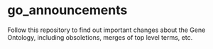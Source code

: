 # go_announcements
Follow this repository to find out important changes about the Gene Ontology, including obsoletions, merges of top level terms, etc. 
